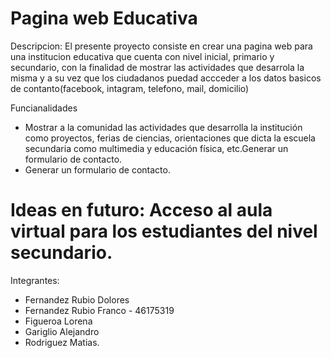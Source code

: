 # Pagina web Educativa

Descripcion:
El presente proyecto consiste en crear una pagina web para una institucion educativa que cuenta con 
nivel inicial, primario y secundario, con la finalidad de mostrar las actividades que desarrola la misma
y a su vez que los ciudadanos puedad accceder a los datos basicos de contanto(facebook, intagram, telefono, mail, domicilio)

Funcianalidades
* Mostrar a la comunidad las actividades que desarrolla la institución como proyectos, ferias de ciencias, orientaciones que dicta la escuela secundaria como multimedia y educación física, etc.Generar un formulario de contacto.
* Generar un formulario de contacto.

# Ideas en futuro: Acceso al aula virtual para los estudiantes del nivel secundario.

Integrantes: 
* Fernandez Rubio Dolores
* Fernandez Rubio Franco - 46175319
* Figueroa Lorena
* Gariglio Alejandro
* Rodriguez Matias.
